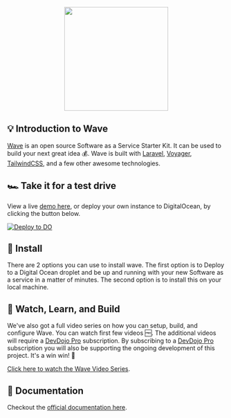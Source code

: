 <p align="center"><a href="https://devdojo.com/wave" target="_blank"><img src="https://cdn.devdojo.com/assets/img/wavelogo.svg" width="240"></a></p>
<p></p>


## 💡 Introduction to Wave

[Wave](https://devdojo.com/wave) is an open source Software as a Service Starter Kit. It can be used to build your next great idea 💰. Wave is built with [Laravel](https://laravel.com), [Voyager](https://voyager.devdojo.com), [TailwindCSS](https://tailwindcss.com), and a few other awesome technologies.

## 🏎️ Take it for a test drive
View a live [demo here](https://wave.devdojo.com), or deploy your own instance to DigitalOcean, by clicking the button below.

[![Deploy to DO](https://www.deploytodo.com/do-btn-blue.svg)](https://cloud.digitalocean.com/apps/new?repo=https://github.com/thedevdojo/wave/tree/main)


## 🚀 Install
There are 2 options you can use to install wave. The first option is to Deploy to a Digital Ocean droplet and be up and running with your new Software as a service in a matter of minutes. The second option is to install this on your local machine.


## 🍿 Watch, Learn, and Build

We've also got a full video series on how you can setup, build, and configure Wave. You can watch first few videos 🆓. The additional videos will require a [DevDojo Pro](https://devdojo.com/pro) subscription. By subscribing to a [DevDojo Pro](https://devdojo.com/pro) subscription you will also be supporting the ongoing development of this project. It's a win win! 🙌

[Click here to watch the Wave Video Series](https://devdojo.com/course/wave).


## 📘 Documentation

Checkout the [official documentation here](https://wave.devdojo.com/docs).
